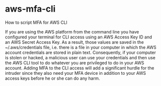 # aws-mfa-cli
How to script MFA for AWS CLI


If you are using the AWS platform from the command line you have configured your terminal for CLI access using an AWS Access Key ID and an AWS Secret Access Key. As a result, those values are saved in the ~/.aws/credentials file, i.e. there is a file in your computer in which the AWS account credentials are stored in plain text. Consequently, if your computer is stolen or hacked, a malicious user can use your credentials and then use the AWS CLI tool to do whatever you are privileged to do in your AWS account. Adding MFA to the CLI access will add a significant hurdle for the intruder since they also need your MFA device in addition to your AWS access keys before he or she can do any harm.

